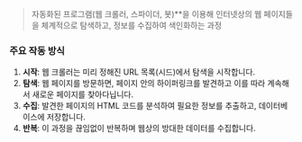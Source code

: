 
> 자동화된 프로그램(웹 크롤러, 스파이더, 봇)**을 이용해 인터넷상의 웹 페이지들을 체계적으로 탐색하고, 정보를 수집하여 색인화하는 과정

### 주요 작동 방식

1. **시작**: 웹 크롤러는 미리 정해진 URL 목록(시드)에서 탐색을 시작합니다.
2. **탐색**: 웹 페이지를 방문하면, 페이지 안의 하이퍼링크를 발견하고 이를 따라 계속해서 새로운 페이지를 찾아다닙니다.
3. **수집**: 발견한 페이지의 HTML 코드를 분석하여 필요한 정보를 추출하고, 데이터베이스에 저장합니다.
4. **반복**: 이 과정을 끊임없이 반복하며 웹상의 방대한 데이터를 수집합니다.

